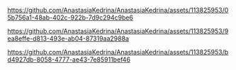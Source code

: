 ﻿https://github.com/AnastasiaKedrina/AnastasiaKedrina/assets/113825953/05b756a1-48ab-402c-922b-7d9c294c9be6

https://github.com/AnastasiaKedrina/AnastasiaKedrina/assets/113825953/9ea8effe-d813-493e-ab04-87319aa2988a

https://github.com/AnastasiaKedrina/AnastasiaKedrina/assets/113825953/bd4927db-8058-4777-ae43-7e85911bef46

